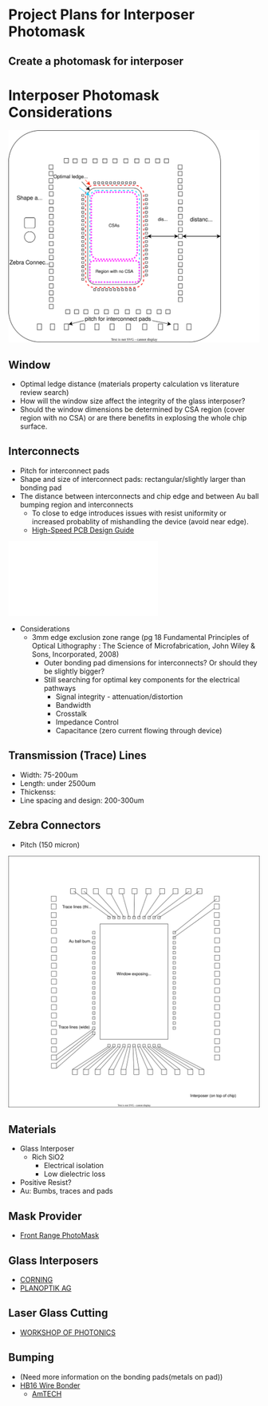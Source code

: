 # Project Plans for Interposer Photomask

## Create a photomask for interposer

# Interposer Photomask Considerations

![Interposer sketch](./assets/Interposersketch.v2.drawio.svg)

## Window
* Optimal ledge distance (materials property calculation vs literature review search)
* How will the window size affect the integrity of the glass interposer?
* Should the window dimensions be determined by CSA region (cover region with no CSA) or are there benefits in explosing the whole chip surface.

## Interconnects
* Pitch for interconnect pads
* Shape and size of interconnect pads: rectangular/slightly larger than bonding pad
* The distance between interconnects and chip edge and between Au ball bumping region and interconnects
    * To close to edge introduces issues with resist uniformity or increased probablity of mishandling the device (avoid near edge).
    * [High-Speed PCB
Design Guide](https://s3vi.ndc.nasa.gov/ssri-kb/static/resources/High-Speed%20PCB%20Design%20Guide.pdf)

![Glass Interposer trace](./assets/Glass_interposer_trace.v1.oas)
* Considerations
    * 3mm edge exclusion zone range (pg 18 Fundamental Principles of Optical Lithography : The Science of Microfabrication, John Wiley & Sons, Incorporated, 2008) 
        *  Outer bonding pad dimensions for interconnects? Or should they be slightly bigger?
        *  Still searching for optimal key components for the electrical pathways
            * Signal integrity - attenuation/distortion
            * Bandwidth
            * Crosstalk
            * Impedance Control
            * Capacitance (zero current flowing through device)
              
## Transmission (Trace) Lines 
* Width: 75-200um
* Length: under 2500um 
* Thickenss: 
* Line spacing and design: 200-300um 
  
## Zebra Connectors
* Pitch (150 micron)

![Interposer sketch](./assets/Interposersketch.v1.drawio.svg)

## Materials
* Glass Interposer
    * Rich SiO2
        * Electrical isolation
        * Low dielectric loss
* Positive Resist?
* Au: Bumbs, traces and pads
          
## Mask Provider
* [Front Range PhotoMask](https://www.frontrangephotomask.com)

## Glass Interposers
* [CORNING](https://www.corning.com/worldwide/en/products/advanced-optics/product-materials/semiconductor-laser-optic-components/semiconductor-glass-wafers.html)
* [PLANOPTIK AG](https://planoptik.com/products/interposer/)
  
## Laser Glass Cutting
* [WORKSHOP OF PHOTONICS](https://wophotonics.com/applications/laser-micro-cutting-dicing/)

## Bumping
* (Need more information on the bonding pads(metals on pad)) 
*  [HB16 Wire Bonder](https://www.tpt-wirebonder.com/hb16/)
    * [AmTECH](https://amtechmicro.com/processes/wire-bonding/)      
